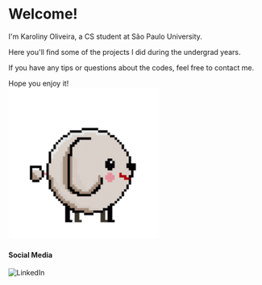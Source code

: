 # Welcome!


I'm Karoliny Oliveira, a CS student at São Paulo University.
<p>Here you'll find some of the projects I did during the undergrad years.</p>
<p>If you have any tips or questions about the codes, feel free to contact me. </p>

Hope you enjoy it!		
<img src="babi-andando.gif" width="300">

#### Social Media
<img src="https://www.flaticon.com/svg/static/icons/svg/174/174857.svg " width="25" height="25" alt=LinkedIn href="https://www.linkedin.com/in/karoliny-oliveira-ozias-silva-6ba1341a6/"/>
